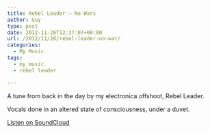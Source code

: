 ```yaml
---
title: Rebel Leader – No Wars
author: Guy
type: post
date: 2012-11-26T12:37:07+00:00
url: /2012/11/26/rebel-leader-no-war/
categories:
  - My Music
tags:
  - my music
  - rebel leader

---
```

A tune from back in the day by my electronica offshoot, Rebel Leader.
  
<!--more-->

Vocals done in an altered state of consciousness, under a duvet.

[Listen on SoundCloud](https://soundcloud.com/guy_james/rebel-leader-no-wars)

